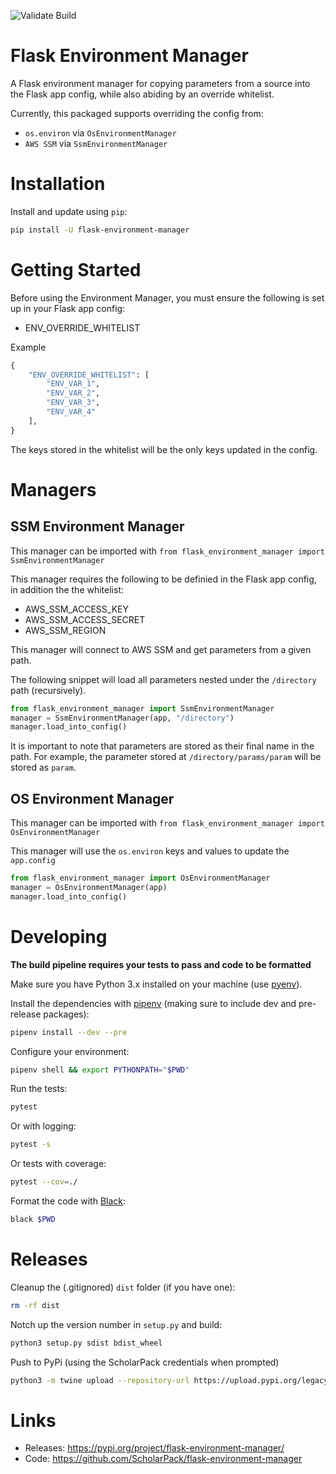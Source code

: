 ![Validate Build](https://github.com/ScholarPack/flask-environment-manager/workflows/Validate%20Build/badge.svg)

# Flask Environment Manager

A Flask environment manager for copying parameters from a source into the Flask app config, while also abiding by an override whitelist.

Currently, this packaged supports overriding the config from:
- `os.environ` via `OsEnvironmentManager`
- `AWS SSM` via `SsmEnvironmentManager`

# Installation
Install and update using `pip`:

```bash 
pip install -U flask-environment-manager
```

# Getting Started

Before using the Environment Manager, you must ensure the following is set up in your Flask app config:

- ENV_OVERRIDE_WHITELIST

Example
```python
{
    "ENV_OVERRIDE_WHITELIST": [
        "ENV_VAR_1",
        "ENV_VAR_2",
        "ENV_VAR_3",
        "ENV_VAR_4"
    ],
}
```

The keys stored in the whitelist will be the only keys updated in the config.

# Managers

## SSM Environment Manager

This manager can be imported with `from flask_environment_manager import SsmEnvironmentManager`

This manager requires the following to be definied in the Flask app config, in addition the the whitelist:

- AWS_SSM_ACCESS_KEY
- AWS_SSM_ACCESS_SECRET
- AWS_SSM_REGION

This manager will connect to AWS SSM and get parameters from a given path.

The following snippet will load all parameters nested under the `/directory` path (recursively).

```python
from flask_environment_manager import SsmEnvironmentManager
manager = SsmEnvironmentManager(app, "/directory")
manager.load_into_config()
```

It is important to note that parameters are stored as their final name in the path. For example, the parameter stored at `/directory/params/param` will be stored as `param`.

## OS Environment Manager

This manager can be imported with `from flask_environment_manager import OsEnvironmentManager`

This manager will use the `os.environ` keys and values to update the `app.config`

```python
from flask_environment_manager import OsEnvironmentManager
manager = OsEnvironmentManager(app)
manager.load_into_config()
```

# Developing
__The build pipeline requires your tests to pass and code to be formatted__

Make sure you have Python 3.x installed on your machine (use [pyenv](https://github.com/pyenv/pyenv)).

Install the dependencies with [pipenv](https://github.com/pypa/pipenv) (making sure to include dev and pre-release packages):

```bash
pipenv install --dev --pre
```

Configure your environment:

```bash
pipenv shell && export PYTHONPATH="$PWD"
```

Run the tests:

```bash
pytest
```

Or with logging:

```bash
pytest -s
```

Or tests with coverage:

```bash
pytest --cov=./
```

Format the code with [Black](https://github.com/psf/black):

```bash
black $PWD
```

# Releases
Cleanup the (.gitignored) `dist` folder (if you have one):

```bash
rm -rf dist
```

Notch up the version number in `setup.py` and build:

```bash
python3 setup.py sdist bdist_wheel
```

Push to PyPi (using the ScholarPack credentials when prompted)

```bash
python3 -m twine upload --repository-url https://upload.pypi.org/legacy/ dist/*
```

# Links
* Releases: https://pypi.org/project/flask-environment-manager/
* Code: https://github.com/ScholarPack/flask-environment-manager
